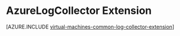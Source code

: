 <properties
   pageTitle="AzureLogCollector VM Extension | Microsoft Azure"
   description="Describes the AzureLogCollector VM extension, which collects all the log files and brings them together into one location in Azure Storage."
   services="virtual-machines-windows"
   documentationCenter="virtual-machines"
   authors="squillace"
   manager="timlt"
   editor=""/>

<tags
   ms.service="virtual-machines-windows"
   ms.devlang="powershell"
   ms.topic="article"
   ms.tgt_pltfrm="vm-windows"
   ms.workload="infrastructure"
   ms.date="05/26/2016"
   ms.author="rasquill"/>

# AzureLogCollector Extension



[AZURE.INCLUDE [virtual-machines-common-log-collector-extension](../../includes/virtual-machines-common-log-collector-extension.md)]
